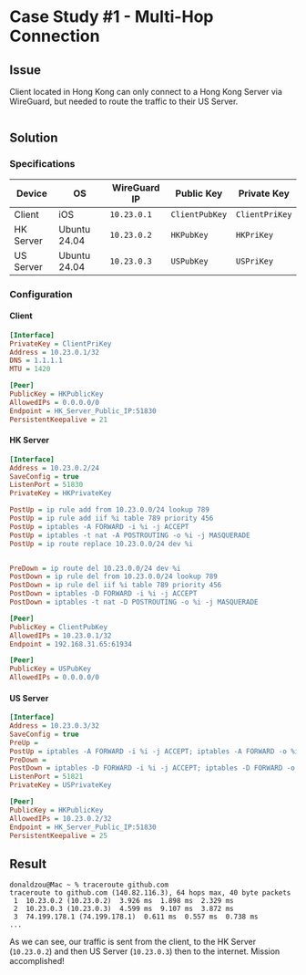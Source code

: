 # Case Study #1 - Multi-Hop Connection

## Issue 

Client located in Hong Kong can only connect to a Hong Kong Server via WireGuard, but needed to route the traffic to their US Server.

<img src="2-hop.png" alt="" />

## Solution

### Specifications

| Device    | OS           | WireGuard IP | Public Key     | Private Key    |
|-----------|--------------|--------------|----------------|----------------|
| Client    | iOS          | `10.23.0.1`  | `ClientPubKey` | `ClientPriKey` |
| HK Server | Ubuntu 24.04 | `10.23.0.2`  | `HKPubKey`     | `HKPriKey`     |
| US Server | Ubuntu 24.04 | `10.23.0.3`  | `USPubKey`     | `USPriKey`     |

### Configuration

#### Client

```ini
[Interface]
PrivateKey = ClientPriKey
Address = 10.23.0.1/32
DNS = 1.1.1.1
MTU = 1420

[Peer]
PublicKey = HKPublicKey
AllowedIPs = 0.0.0.0/0
Endpoint = HK_Server_Public_IP:51830
PersistentKeepalive = 21
```

#### HK Server

```Ini
[Interface]
Address = 10.23.0.2/24
SaveConfig = true
ListenPort = 51830
PrivateKey = HKPrivateKey

PostUp = ip rule add from 10.23.0.0/24 lookup 789
PostUp = ip rule add iif %i table 789 priority 456
PostUp = iptables -A FORWARD -i %i -j ACCEPT
PostUp = iptables -t nat -A POSTROUTING -o %i -j MASQUERADE
PostUp = ip route replace 10.23.0.0/24 dev %i


PreDown = ip route del 10.23.0.0/24 dev %i
PostDown = ip rule del from 10.23.0.0/24 lookup 789
PostDown = ip rule del iif %i table 789 priority 456
PostDown = iptables -D FORWARD -i %i -j ACCEPT
PostDown = iptables -t nat -D POSTROUTING -o %i -j MASQUERADE

[Peer]
PublicKey = ClientPubKey
AllowedIPs = 10.23.0.1/32
Endpoint = 192.168.31.65:61934

[Peer]
PublicKey = USPubKey
AllowedIPs = 0.0.0.0/0
```

#### US Server

```ini
[Interface]
Address = 10.23.0.3/32
SaveConfig = true
PreUp =
PostUp = iptables -A FORWARD -i %i -j ACCEPT; iptables -A FORWARD -o %i -j ACCEPT; iptables -t nat -A POSTROUTING -o eth0 -j MASQUERADE;
PreDown =
PostDown = iptables -D FORWARD -i %i -j ACCEPT; iptables -D FORWARD -o %i -j ACCEPT; iptables -t nat -D POSTROUTING -o eth0 -j MASQUERADE;
ListenPort = 51821
PrivateKey = USPrivateKey

[Peer]
PublicKey = HKPublicKey
AllowedIPs = 10.23.0.2/32
Endpoint = HK_Server_Public_IP:51830
PersistentKeepalive = 25
```

## Result

```
donaldzou@Mac ~ % traceroute github.com              
traceroute to github.com (140.82.116.3), 64 hops max, 40 byte packets
 1  10.23.0.2 (10.23.0.2)  3.926 ms  1.898 ms  2.329 ms
 2  10.23.0.3 (10.23.0.3)  4.599 ms  9.107 ms  3.872 ms
 3  74.199.178.1 (74.199.178.1)  0.611 ms  0.557 ms  0.738 ms
...
```

As we can see, our traffic is sent from the client, to the HK Server (`10.23.0.2`) and then US Server (`10.23.0.3`) then to the internet. Mission accomplished!